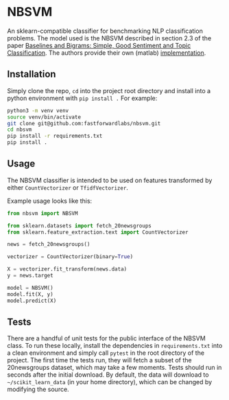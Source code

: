 # NBSVM

An sklearn-compatible classifier for benchmarking NLP classification problems.
The model used is the NBSVM described in section 2.3 of the paper
[Baselines and Bigrams: Simple, Good Sentiment and Topic Classification](https://nlp.stanford.edu/pubs/sidaw12_simple_sentiment.pdf). The authors provide their own (matlab) [implementation](https://github.com/sidaw/nbsvm).

## Installation

Simply clone the repo, `cd` into the project root directory and install into a python environment with `pip install .`
For example:

```bash
python3 -m venv venv
source venv/bin/activate
git clone git@github.com:fastforwardlabs/nbsvm.git
cd nbsvm
pip install -r requirements.txt
pip install .
```

## Usage

The NBSVM classifier is intended to be used on features transformed by either `CountVectorizer` or `TfidfVectorizer`.

Example usage looks like this:

```python
from nbsvm import NBSVM

from sklearn.datasets import fetch_20newsgroups
from sklearn.feature_extraction.text import CountVectorizer

news = fetch_20newsgroups()

vectorizer = CountVectorizer(binary=True)

X = vectorizer.fit_transform(news.data)
y = news.target

model = NBSVM()
model.fit(X, y)
model.predict(X)
```

## Tests

There are a handful of unit tests for the public interface of the NBSVM class.
To run these locally, install the dependencies in `requirements.txt` into a clean environment and simply call `pytest` in the root directory of the project.
The first time the tests run, they will fetch a subset of the 20newsgroups dataset, which may take a few moments.
Tests should run in seconds after the initial download.
By default, the data will download to `~/scikit_learn_data` (in your home directory), which can be changed by modifying the source.